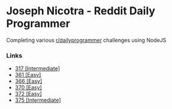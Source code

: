 # Joseph Nicotra - Reddit Daily Programmer

Completing various [r/dailyprogrammer](https://www.reddit.com/r/dailyprogrammer) challenges using NodeJS

### Links
  - [317 [Intermediate]](https://www.reddit.com/r/dailyprogrammer/comments/6eerfk/20170531_challenge_317_intermediate_counting/)
  - [361 [Easy]](https://www.reddit.com/r/dailyprogrammer/comments/8jcffg/20180514_challenge_361_easy_tally_program/)
  - [366 [Easy]](https://www.reddit.com/r/dailyprogrammer/comments/98ufvz/20180820_challenge_366_easy_word_funnel_1/)
  - [370 [Easy]](https://www.reddit.com/r/dailyprogrammer/comments/a72sdj/20181217_challenge_370_easy_upc_check_digits/)
  - [372 [Easy]](https://www.reddit.com/r/dailyprogrammer/comments/afxxca/20190114_challenge_372_easy_perfectly_balanced/)
  - [375 [Intermediate]](https://www.reddit.com/r/dailyprogrammer/comments/aq6gfy/20190213_challenge_375_intermediate_a_card/)
